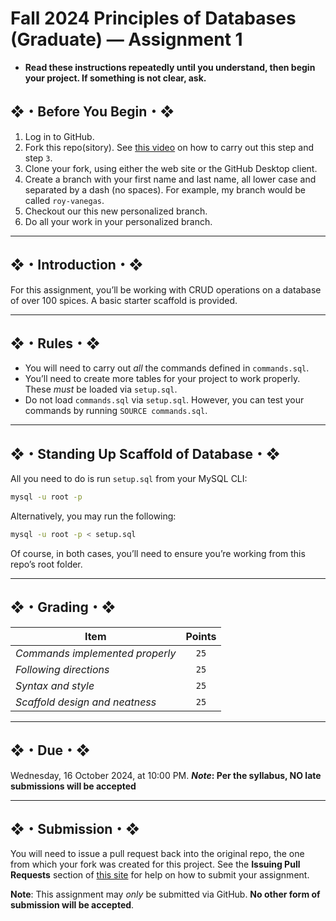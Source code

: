 # Fall 2024 Principles of Databases (Graduate) — Assignment 1

* **Read these instructions repeatedly until you understand, then begin your project. If something is not clear, ask.**

## ❖・Before You Begin・❖

1. Log in to GitHub.
2. Fork this repo(sitory). See [this video](http://code-warrior.github.io/tutorials/git/github/forking-and-cloning-at-the-github-web-site/) on how to carry out this step and step `3`.
3. Clone your fork, using either the web site or the GitHub Desktop client.
4. Create a branch with your first name and last name, all lower case and separated by a dash (no spaces). For example, my branch would be called `roy-vanegas`.
5. Checkout our this new personalized branch.
6. Do all your work in your personalized branch.

---

## ❖・Introduction・❖

For this assignment, you’ll be working with CRUD operations on a database of over 100 spices. A basic starter scaffold is provided.

---

## ❖・Rules・❖

* You will need to carry out *all* the commands defined in `commands.sql`.
* You’ll need to create more tables for your project to work properly. These *must* be loaded via `setup.sql`.
* Do not load `commands.sql` via `setup.sql`. However, you can test your commands by running `SOURCE commands.sql`.

---

## ❖・Standing Up Scaffold of Database・❖
All you need to do is run `setup.sql` from your MySQL CLI:

```bash
mysql -u root -p
```

Alternatively, you may run the following:

```bash
mysql -u root -p < setup.sql
```

Of course, in both cases, you’ll need to ensure you’re working from this repo’s root folder.

---

## ❖・Grading・❖

| Item                            | Points |
|---------------------------------|:------:|
| *Commands implemented properly* | `25`   |
| *Following directions*          | `25`   |
| *Syntax and style*              | `25`   |
| *Scaffold design and neatness*  | `25`   |

---

## ❖・Due・❖

Wednesday, 16 October 2024, at 10:00 PM. ***Note*: Per the syllabus, NO late submissions will be accepted**

---

## ❖・Submission・❖

You will need to issue a pull request back into the original repo, the one from which your fork was created for this project. See the **Issuing Pull Requests** section of [this site](http://code-warrior.github.io/tutorials/git/github/index.html) for help on how to submit your assignment.

**Note**: This assignment may *only* be submitted via GitHub. **No other form of submission will be accepted**.
